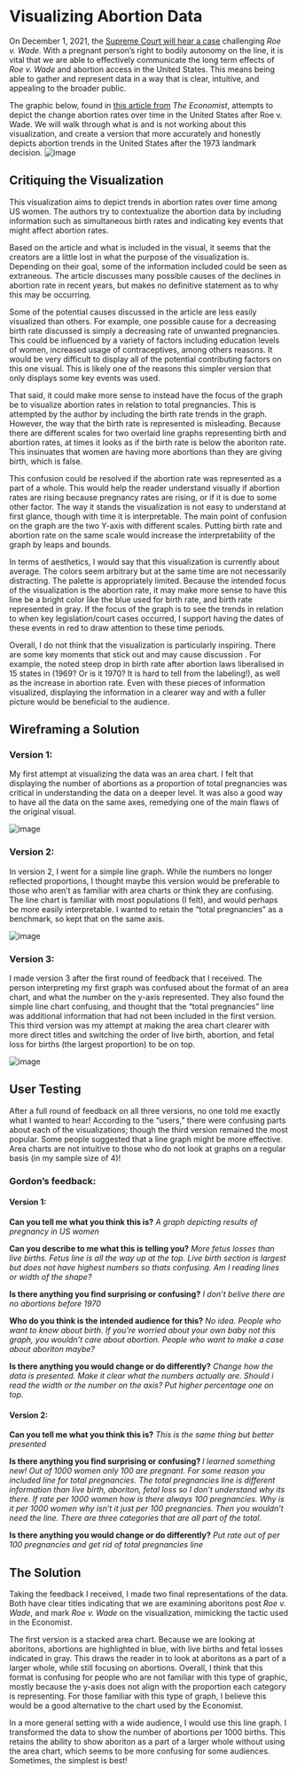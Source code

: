 # Visualizing Abortion Data
On December 1, 2021, the [Supreme Court will hear a case](https://www.nytimes.com/2021/05/17/us/politics/supreme-court-roe-wade.html) challenging <i>Roe v. Wade</i>. With a pregnant person’s right to bodily autonomy on the line, it is vital that we are able to effectively communicate the long term effects of <i>Roe v. Wade</i> and abortion access in the United States. This means being able to gather and represent data in a way that is clear, intuitive, and appealing to the broader public. 

The graphic below, found in [this article from](https://www.economist.com/graphic-detail/2017/01/18/the-abortion-rate-in-america-falls-to-its-lowest-level-since-roe-v-wade) <i>The Economist</i>, attempts to depict the change abortion rates over time in the United States after Roe v. Wade. We will walk through what is and is not working about this visualization, and create a version that more accurately and honestly depicts abortion trends in the United States after the 1973 landmark decision.
![image](/economist_snip.png)

## Critiquing the Visualization
This visualization aims to depict trends in abortion rates over time among US women. The authors try to contextualize the abortion data by including information such as simultaneous birth rates and indicating key events that might affect abortion rates.

Based on the article and what is included in the visual, it seems that the creators are a little lost in what the purpose of the visualization is. Depending on their goal, some of the information included could be seen as extraneous. The article discusses many possible causes of the declines in abortion rate in recent years, but makes no definitive statement as to why this may be occurring. 

Some of the potential causes discussed in the article are less easily visualized than others. For example, one possible cause for a decreasing birth rate discussed is simply a decreasing rate of unwanted pregnancies. This could be influenced by a variety of factors including education levels of women, increased usage of contraceptives, among others reasons. It would be very difficult to display all of the potential contributing factors on this one visual. This is likely one of the reasons this simpler version that only displays some key events was used. 

That said, it could make more sense to instead have the focus of the graph be to visualize abortion rates in relation to total pregnancies. This is attempted by the author by including the birth rate trends in the graph. However, the way that the birth rate is represented is misleading. Because there are different scales for two overlaid line graphs representing birth and abortion rates, at times it looks as if the birth rate is below the aboriton rate. This insinuates that women are having more abortions than they are giving birth, which is false.

This confusion could be resolved if the abortion rate was represented as a part of a whole. This would help the reader understand visually if abortion rates are rising because pregnancy rates are rising, or if it is due to some other factor.
The way it stands the visualization is not easy to understand at first glance, though with time it is interpretable. The main point of confusion on the graph are the two Y-axis with different scales. Putting birth rate and abortion rate on the same scale would increase the interpretability of the graph by leaps and bounds.

In terms of aesthetics, I would say that this visualization is currently about average. The colors seem arbitrary but at the same time are not necessarily distracting. The palette is appropriately limited. Because the intended focus of the visualization is the abortion rate, it may make more sense to have this line be a bright color like the blue used for birth rate, and birth rate represented in gray. If the focus of the graph is to see the trends in relation to when key legislation/court cases occurred, I support having the dates of these events in red to draw attention to these time periods.

Overall, I do not think that the visualization is particularly inspiring. There are some key moments that stick out and may cause discussion . For example, the noted steep drop in birth rate after abortion laws liberalised in 15 states in (1969? Or is it 1970? It is hard to tell from the labeling!), as well as the increase in abortion rate. Even with these pieces of information visualized, displaying the information in a clearer way and with a fuller picture would be beneficial to the audience.

## Wireframing a Solution
### Version 1:
My first attempt at visualizing the data  was an area chart. I felt that displaying the number of abortions as a proportion of total pregnancies was critical in understanding the data on a deeper level. It was also a good way to have all the data on the same axes, remedying one of the main flaws of the original visual.

![image](/abort_wire1.png)

### Version 2:
In version 2, I went for a simple line graph. While the numbers no longer reflected proportions, I thought maybe this version would be preferable to those who aren’t as familiar with area charts or think they are confusing. The line chart is familiar with most populations (I felt), and would perhaps be more easily interpretable. I wanted to retain the “total pregnancies” as a benchmark, so kept that on the same axis.

![image](/abort_wire2.png)

### Version 3:
I made version 3 after the first round of feedback that I received. The  person interpreting my first graph was confused about the format of an area chart, and what the number on the y-axis represented. They also found the simple line chart confusing, and thought that the “total pregnancies” line was additional information that had not been included in the first version. This third version was my attempt at making the area chart clearer with more direct titles and switching the order of live birth, abortion, and fetal loss for births (the largest proportion) to be on top.

![image](/abort_wire3.png)


## User Testing
After a full round of feedback on all three versions, no one told me exactly what I wanted to hear! According to the “users,” there were confusing parts about each of the visualizations; though the third version remained the most popular. Some people suggested that a line graph might be more effective. Area charts are not intuitive to those who do not look at graphs on a regular basis (in my sample size of 4)!

### Gordon’s feedback:
#### Version 1:
<b> Can you tell me what you think this is?</b> <i>A graph depicting results of pregnancy in US women </i>

<b>Can you describe to me what this is telling you?</b> <i>More fetus losses than live births. Fetus line is all the way up at the top. Live birth section is largest but does not have highest numbers so thats confusing. Am I reading lines or width of the shape? </i>

<b>Is there anything you find surprising or confusing?</b> <i> I don’t belive there are no abortions before 1970</i>

<b>Who do you think is the intended audience for this?</b> <i>No idea. People who want to know about birth. If you’re worried about your own baby not this graph, you wouldn’t care about abortion. People who want to make a case about aboriton maybe?</i>

<b>Is there anything you would change or do differently?</b> <i>Change how the data is presented. Make it clear what the numbers actually are. Should i read the width or the number on the axis? Put higher percentage one on top. </i>

#### Version 2:
<b> Can you tell me what you think this is?</b> <i>This is the same thing but better presented</i>

<b> Is there anything you find surprising or confusing? </b> <i> I learned something new! Out of 1000 women only 100 are pregnant. For some reason you included line for total pregnancies. The total pregnancies line is different information than live birth, aboriton, fetal loss so I don’t understand why its there. If rate per 1000 women how is there always 100 pregnancies. Why is it per 1000 women why isn’t it just per 100 pregnancies. Then you wouldn’t need the line. There are three categories that are all part of the total.</i>

<b>Is there anything you would change or do differently?</b> <i>Put rate out of per 100 pregnancies and get rid of total pregnancies line</i>

## The Solution
Taking the feedback I received, I made two final representations of the data. Both have clear titles indicating that we are examining aboritons post <i>Roe v. Wade</i>, and mark <i>Roe v. Wade</i> on the visualization, mimicking the tactic used in the Economist.

<div class="flourish-embed flourish-chart" data-src="visualisation/7313442"><script src="https://public.flourish.studio/resources/embed.js"></script></div>

The first version is a stacked area chart. Because we are looking at aboritons, abortions are highlighted in blue, with live births and fetal losses indicated in gray. This draws the reader in to look at aboritons as a part of a larger whole, while still focusing on abortions. Overall, I think that this format is confusing for people who are not familiar with this type of graphic, mostly because the y-axis does not align with the proportion each category is representing. For those familiar with this type of graph, I believe this would be a good alternative to the chart used by the Economist.

<div class="flourish-embed flourish-chart" data-src="visualisation/7313688"><script src="https://public.flourish.studio/resources/embed.js"></script></div>

In a more general setting with a wide audience, I would use this line graph. I transformed the data to show the number of abortions per 1000 births. This retains the ability to show aboriton as a part of a larger whole without using the area chart, which seems to be more confusing for some audiences. Sometimes, the simplest is best!
